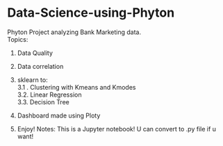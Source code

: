 # Data-Science-using-Phyton
Phyton Project analyzing Bank Marketing data. <br>
Topics:<br>
1. Data Quality <br>
2. Data correlation <br>
3. sklearn to: <br>
  3.1 . Clustering with Kmeans and Kmodes <br>
  3.2.  Linear Regression <br>
  3.3.  Decision Tree <br>
  
4. Dashboard made using Ploty<br>
5. Enjoy!
Notes: 
This is a Jupyter notebook! U can convert to .py file if u want!
